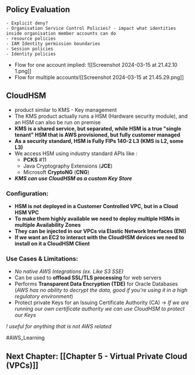 ## Policy Evaluation

	- Explicit deny?
	- Organisation Service Control Policies? - impact what identities inside organisation member accounts can do
	- resource policies
	- IAM Identity permission boundaries
	- Session policies
	- Identity policies
	
	
- Flow for one account implied: ![[Screenshot 2024-03-15 at 21.42.10 1.png]]
- Flow for multiple accounts![[Screenshot 2024-03-15 at 21.45.29.png]]


## CloudHSM

- product similar to KMS - Key management
- The KMS product actually runs a HSM (Hardware security module), and an HSM can also be run on premise
- **KMS is a shared service, but separated, while HSM is a true "single tenant" HSM that is AWS provisioned, but fully customer managed**
- **As a security standard, HSM is Fully FIPs 140-2 L3 (KMS is L2, some L3)**
- We access HSM using industry standard APIs like :
	- **PCKS** #11
	- Java Cryptography Extensions (**JCE**)
	- Microsoft **CryptoNG** (**CNG**) 
- ***KMS can use CloudHSM as a custom Key Store***

### Configuration:

- **HSM is not deployed in a Customer Controlled VPC, but in a Cloud HSM VPC**
- **To make them highly available we need to deploy multiple HSMs in multiple Availability Zones**
- **They can be injected in our VPCs via Elastic Network Interfaces (ENI)**
- **If we want an EC2 to interact with the CloudHSM devices we need to install on it a CloudHSM Client**

### Use Cases & Limitations:

- *No native AWS Integrations (ex. Like S3 SSE)*
- Can be used to **offload SSL/TLS processing** for web servers
- Performs **Transparent Data Encryption (TDE)** for Oracle Databases (*AWS has no ability to decrypt the data, good if you're using it in a high regulatory environment*)
- Protect private Keys for an Issuing Certificate Authority (CA) -> *If we are running our own certificate authority we can use CloudHSM to protect our Keys*

*! useful for anything that is not AWS related*

#AWS_Learning
## Next Chapter: [[Chapter 5 - Virtual Private Cloud (VPCs)]]




